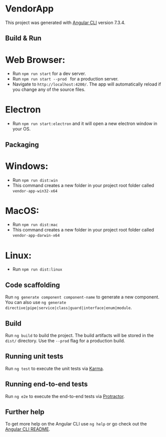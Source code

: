# VendorApp

This project was generated with [Angular CLI](https://github.com/angular/angular-cli) version 7.3.4.

## Build & Run

# Web Browser: 
- Run `npm run start` for a dev server.
- Run `npm run start --prod ` for a production server.
- Navigate to `http://localhost:4200/`. The app will automatically reload if you change any of the source files.

# Electron
- Run `npm run start:electron` and it will open a new electron window in your OS.

## Packaging
# Windows:
- Run `npm run dist:win`
- This command creates a new folder in your project root folder called `vendor-app-win32-x64`
# MacOS:
- Run `npm run dist:mac`
- This command creates a new folder in your project root folder called `vendor-app-darwin-x64`
# Linux:
- Run `npm run dist:linux`

## Code scaffolding

Run `ng generate component component-name` to generate a new component. You can also use `ng generate directive|pipe|service|class|guard|interface|enum|module`.

## Build

Run `ng build` to build the project. The build artifacts will be stored in the `dist/` directory. Use the `--prod` flag for a production build.

## Running unit tests

Run `ng test` to execute the unit tests via [Karma](https://karma-runner.github.io).

## Running end-to-end tests

Run `ng e2e` to execute the end-to-end tests via [Protractor](http://www.protractortest.org/).

## Further help

To get more help on the Angular CLI use `ng help` or go check out the [Angular CLI README](https://github.com/angular/angular-cli/blob/master/README.md).
